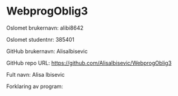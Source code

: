 # WebprogOblig3

Oslomet brukernavn: alibi8642

Oslomet studentnr: 385401

GitHub brukernavn: AlisaIbisevic

GitHub repo URL: https://github.com/AlisaIbisevic/WebprogOblig3

Fult navn: Alisa Ibisevic

Forklaring av program: